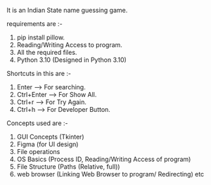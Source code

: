 It is an Indian State name guessing game.

requirements are :-
  1) pip install pillow.
  2) Reading/Writing Access to program.
  3) All the required files.
  4) Python 3.10 (Designed in Python 3.10)

Shortcuts in this are :-
  1) Enter --> For searching.
  2) Ctrl+Enter --> For Show All.
  3) Ctrl+r --> For Try Again.
  4) Ctrl+h --> For Developer Button.


Concepts used are :-
  1) GUI Concepts (Tkinter)
  2) Figma (for UI design)
  3) File operations
  4) OS Basics (Process ID, Reading/Writing Access of program)
  5) File Structure (Paths (Relative, full))
  6) web browser (Linking Web Browser to program/ Redirecting)
  etc
